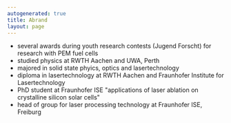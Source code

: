 ```yaml
---
autogenerated: true
title: Abrand
layout: page
---
```


-   several awards during youth research contests (Jugend Forscht) for
    research with PEM fuel cells
-   studied physics at RWTH Aachen and UWA, Perth
-   majored in solid state phyics, optics and lasertechnology
-   diploma in lasertechnology at RWTH Aachen and Fraunhofer Institute
    for Lasertechnology
-   PhD student at Fraunhofer ISE "applications of laser ablation on
    crystalline silicon solar cells"
-   head of group for laser processing technology at Fraunhofer ISE,
    Freiburg
